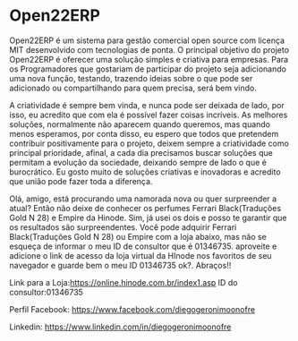 # Open22ERP

Open22ERP é um sistema para gestão comercial open source com licença MIT desenvolvido com tecnologias de ponta. O principal objetivo do projeto Open22ERP é oferecer uma solução simples e criativa para empresas. Para os Programadores que gostariam de participar do projeto seja adicionando uma nova função, testando, trazendo ideias sobre o que pode ser adicionado ou compartilhando para quem precisa, será bem vindo.  

A criatividade é sempre bem vinda, e nunca pode ser deixada de lado, por isso, eu acredito que com ela é possível fazer coisas incríveis. As melhores soluções, normalmente não aparecem quando queremos, mas quando menos esperamos, por conta disso, eu espero que todos que pretendem contribuir positivamente para o projeto, deixem sempre a criatividade como principal prioridade, afinal, a cada dia precisamos buscar soluções que permitam a evolução da sociedade, deixando sempre de lado o que é burocrático. Eu gosto muito de soluções criativas e inovadoras e acredito que união pode fazer toda a diferença.

Olá, amigo, está procurando uma namorada nova ou quer surpreender a atual? Então não deixe de conhecer os perfumes Ferrari Black(Traduções Gold N 28) e Empire da Hinode. Sim, já usei os dois e posso te garantir que os resultados são surpreendentes. Você pode adquirir Ferrari Black(Traduções Gold N 28) ou Empire com a loja abaixo, mas não se esqueça de informar o meu ID de consultor que é 01346735. aproveite e adicione o link de acesso da loja virtual da HInode nos favoritos de seu navegador e guarde bem o meu ID 01346735 ok?. Abraços!!

Link para a Loja:https://online.hinode.com.br/index1.asp
ID do consultor:01346735

Perfil Facebook: https://www.facebook.com/diegogeronimoonofre

Linkedin: https://www.linkedin.com/in/diegogeronimoonofre
